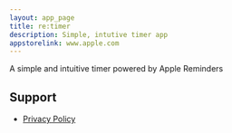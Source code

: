 ```yaml
---
layout: app_page
title: re:timer
description: Simple, intutive timer app 
appstorelink: www.apple.com
---
```


A simple and intuitive timer powered by Apple Reminders

## Support

- [Privacy Policy](https://jangelsb.github.io/retimer/privacy)